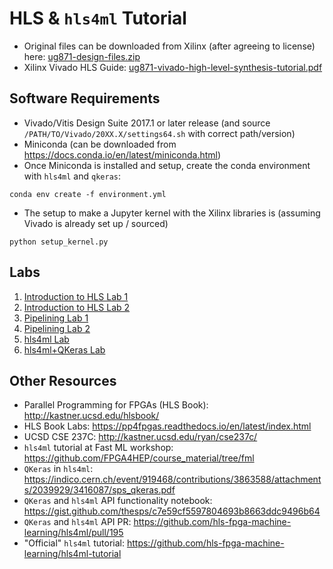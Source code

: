 # HLS & `hls4ml` Tutorial

- Original files can be downloaded from Xilinx (after agreeing to license) here: [ug871-design-files.zip](https://www.xilinx.com/cgi-bin/docs/ctdoc?cid=026f56e2-0a0f-4986-aeb7-e92917398939;d=ug871-design-files.zip)
- Xilinx Vivado HLS Guide: [ug871-vivado-high-level-synthesis-tutorial.pdf](ug871-vivado-high-level-synthesis-tutorial.pdf)

## Software Requirements

- Vivado/Vitis Design Suite 2017.1 or later release (and source `/PATH/TO/Vivado/20XX.X/settings64.sh` with correct path/version)
- Miniconda (can be downloaded from https://docs.conda.io/en/latest/miniconda.html)
- Once Miniconda is installed and setup, create the conda environment with `hls4ml` and `qkeras`:
```
conda env create -f environment.yml
```
- The setup to make a Jupyter kernel with the Xilinx libraries is (assuming Vivado is already set up / sourced)
```
python setup_kernel.py
```

## Labs

1. [Introduction to HLS Lab 1](Introduction/lab1/README.md)
1. [Introduction to HLS Lab 2](Introduction/lab2/README.md)
1. [Pipelining Lab 1](Design_Optimization/lab1/README.md)
1. [Pipelining Lab 2](Design_Optimization/lab2/README.md)
1. [hls4ml Lab](hls4ml/lab1/README.md)
1. [hls4ml+QKeras Lab](hls4ml/lab2/README.md)

## Other Resources 

- Parallel Programming for FPGAs (HLS Book): http://kastner.ucsd.edu/hlsbook/
- HLS Book Labs: https://pp4fpgas.readthedocs.io/en/latest/index.html
- UCSD CSE 237C: http://kastner.ucsd.edu/ryan/cse237c/
- `hls4ml` tutorial at Fast ML workshop: https://github.com/FPGA4HEP/course_material/tree/fml
- `QKeras` in `hls4ml`: https://indico.cern.ch/event/919468/contributions/3863588/attachments/2039929/3416087/sps_qkeras.pdf
- `QKeras` and `hls4ml` API functionality notebook: https://gist.github.com/thesps/c7e59cf5597804693b8663ddc9496b64
- `QKeras` and `hls4ml` API PR: https://github.com/hls-fpga-machine-learning/hls4ml/pull/195
- "Official" `hls4ml` tutorial: https://github.com/hls-fpga-machine-learning/hls4ml-tutorial
